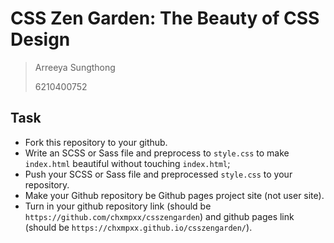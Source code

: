 # CSS Zen Garden: The Beauty of CSS Design

> Arreeya Sungthong
>  
> 6210400752

## Task

* Fork this repository to your github.
* Write an SCSS or Sass file and preprocess to `style.css` to make `index.html` beautiful without touching `index.html`;
* Push your SCSS or Sass file and preprocessed `style.css` to your repository.
* Make your Github repository be Github pages project site (not user site).
* Turn in your github repository link (should be `https://github.com/chxmpxx/csszengarden`) and github pages link (should be `https://chxmpxx.github.io/csszengarden/`).
